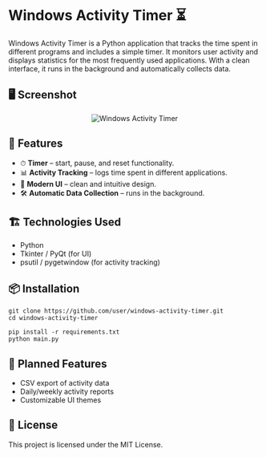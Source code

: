 # Windows Activity Timer ⏳  

Windows Activity Timer is a Python application that tracks the time spent in different programs and includes a simple timer. It monitors user activity and displays statistics for the most frequently used applications. With a clean interface, it runs in the background and automatically collects data.  

## 🖥 Screenshot  
<div align=center>

  ![Windows Activity Timer](https://github.com/user-attachments/assets/ea1d5d20-b81a-4637-be79-8d5107b67d6e)

</div>

## 🚀 Features  
- ⏱ **Timer** – start, pause, and reset functionality.  
- 📊 **Activity Tracking** – logs time spent in different applications.  
- 🎨 **Modern 
UI** – clean and intuitive design.  
- 🛠 **Automatic Data Collection** – runs in the background.  

## 🏗 Technologies Used  
- Python  
- Tkinter / PyQt (for UI)  
- psutil / pygetwindow (for activity tracking)  

## 📦 Installation  
```
git clone https://github.com/user/windows-activity-timer.git
cd windows-activity-timer

pip install -r requirements.txt
python main.py
```

## 🔄 Planned Features  
- CSV export of activity data  
- Daily/weekly activity reports  
- Customizable UI themes  

## 📜 License  
This project is licensed under the MIT License.  
